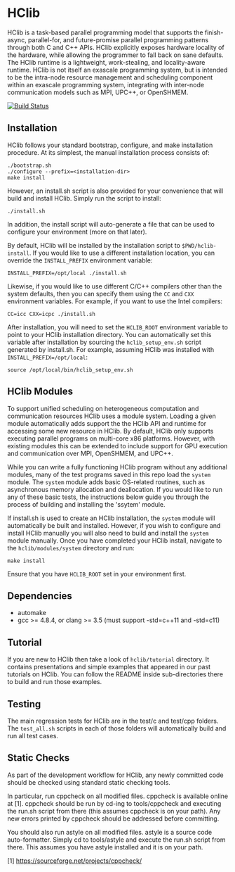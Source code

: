 HClib
=============================================

HClib is a task-based parallel programming model that supports the finish-async,
parallel-for, and future-promise parallel programming patterns through both C
and C++ APIs. HClib explicitly
exposes hardware locality of the hardware, while allowing the programmer to fall
back on sane defaults. The HClib runtime is a lightweight, work-stealing, and
locality-aware runtime. HClib is not itself an exascale programming system, but
is intended to be the intra-node resource management and scheduling component
within an exascale programming system, integrating with inter-node communication
models such as MPI, UPC++, or OpenSHMEM.

[![Build Status](https://travis-ci.org/habanero-rice/hclib.svg?branch=master)](https://travis-ci.org/habanero-rice/hclib)
 
Installation
---------------------------------------------

HClib follows your standard bootstrap, configure, and make installation
procedure. At its simplest, the manual installation process consists of:

    ./bootstrap.sh
    ./configure --prefix=<installation-dir>
    make install

However, an install.sh script is also provided for your convenience that will
build and install HClib. Simply run the script to install:

    ./install.sh

In addition, the install script will auto-generate a file that can be used
to configure your environment (more on that later).

By default, HClib will be installed by the installation script to
`$PWD/hclib-install`. If you would like to use
a different installation location, you can override the `INSTALL_PREFIX`
environment variable:

    INSTALL_PREFIX=/opt/local ./install.sh

Likewise, if you would like to use different C/C++ compilers other than the
system defaults, then you can specify them using the `CC` and `CXX` environment
variables. For example, if you want to use the Intel compilers:

    CC=icc CXX=icpc ./install.sh

After installation, you will need to set the `HCLIB_ROOT` environment variable
to point to your
HClib installation directory. You can automatically set this variable after
installation by sourcing the `hclib_setup_env.sh` script generated by install.sh. For example, assuming
HClib was installed with `INSTALL_PREFIX=/opt/local`:

    source /opt/local/bin/hclib_setup_env.sh

HClib Modules
---------------------------------------------

To support unified scheduling on heterogeneous computation and communication
resources HClib uses a module system. Loading a given module automatically adds
support the the HClib API and runtime for accessing some new resource
in HClib. By default, HClib only supports executing parallel
programs on multi-core x86 platforms. However, with existing modules this can be
extended to include support for GPU execution and communication over MPI,
OpenSHMEM, and UPC++.

While you can write a fully functioning HClib program without any additional
modules, many of the test programs saved in this repo load the `system` module.
The `system` module adds basic OS-related routines, such as asynchronous memory
allocation and deallocation. If you would like to run any of these basic tests,
the instructions below guide you through the process of building and installing
the 'ssytem' module.

If install.sh is used to create an HClib installation, the `system` module will
automatically be built and installed. However, if you wish to configure and
install HClib manually you will also need to build and install the `system`
module manually. Once you have completed your HClib install, navigate to the
`hclib/modules/system` directory and run:

    make install

Ensure that you have `HCLIB_ROOT` set in your environment first.

Dependencies
---------------------------------------------

* automake
* gcc >= 4.8.4, or clang >= 3.5
  (must support -std=c++11 and -std=c11)

Tutorial
---------------------------------------------

If you are new to HClib then take a look of `hclib/tutorial` directory.
It contains presentations and simple examples that appeared in our
past tutorials on HClib. You can follow the README inside sub-directories
there to build and run those examples.


Testing
---------------------------------------------

The main regression tests for HClib are in the test/c and test/cpp folders. The
`test_all.sh` scripts in each of those folders will automatically build and run
all test cases.


Static Checks
---------------------------------------------

As part of the development workflow for HClib, any newly committed code should
be checked using standard static checking tools.

In particular, run cppcheck on all modified files. cppcheck is available online
at [1]. cppcheck should be run by cd-ing to tools/cppcheck and executing the
run.sh script from there (this assumes cppcheck is on your path). Any new errors
printed by cppcheck should be addressed before committing.

You should also run astyle on all modified files. astyle is a source code
auto-formatter. Simply cd to tools/astyle and execute the run.sh script from
there. This assumes you have astyle installed and it is on your path.

[1] https://sourceforge.net/projects/cppcheck/
